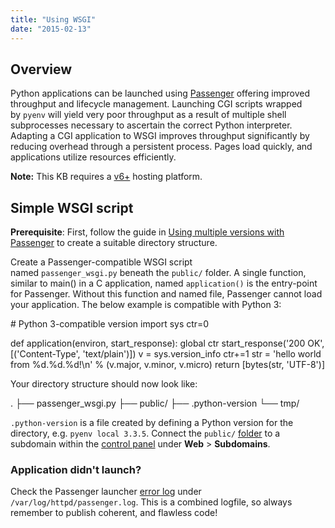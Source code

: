 ```yaml
---
title: "Using WSGI"
date: "2015-02-13"
---
```


## Overview

Python applications can be launched using [Passenger](https://kb.apiscp.com/python/using-multiple-versions-passenger/ "Using multiple versions with Passenger") offering improved throughput and lifecycle management. Launching CGI scripts wrapped by `pyenv` will yield very poor throughput as a result of multiple shell subprocesses necessary to ascertain the correct Python interpreter. Adapting a CGI application to WSGI improves throughput significantly by reducing overhead through a persistent process. Pages load quickly, and applications utilize resources efficiently.

**Note:** This KB requires a [v6+](https://kb.apiscp.com/platform/determining-platform-version/ "Determining platform version") hosting platform.

## Simple WSGI script

**Prerequisite**: First, follow the guide in [Using multiple versions with Passenger](https://kb.apiscp.com/python/using-multiple-versions-passenger/ "Using multiple versions with Passenger") to create a suitable directory structure.

Create a Passenger-compatible WSGI script named `passenger_wsgi.py` beneath the `public/` folder. A single function, similar to main() in a C application, named `application()` is the entry-point for Passenger. Without this function and named file, Passenger cannot load your application. The below example is compatible with Python 3:

\# Python 3-compatible version
import sys
ctr=0

def application(environ, start\_response):
 global ctr
 start\_response('200 OK', \[('Content-Type', 'text/plain')\])
 v = sys.version\_info
 ctr+=1
 str = 'hello world from %d.%d.%d!\\n' % (v.major, v.minor, v.micro)
 return \[bytes(str, 'UTF-8')\]

Your directory structure should now look like:

.
├── passenger\_wsgi.py
├── public/
├── .python-version
└── tmp/

`.python-version` is a file created by defining a Python version for the directory, e.g. `pyenv local 3.3.5`. Connect the `public/` [folder](https://kb.apiscp.com/web-content/where-is-site-content-served-from/ "Where is site content served from?") to a subdomain within the [control panel](https://kb.apiscp.com/control-panel/logging-into-the-control-panel/ "Logging into the control panel") under **Web** > **Subdomains**.

### Application didn't launch?

Check the Passenger launcher [error log](https://kb.apiscp.com/web-content/accessing-page-views-and-error-messages/ "Accessing web page views and error messages") under `/var/log/httpd/passenger.log`. This is a combined logfile, so always remember to publish coherent, and flawless code!

